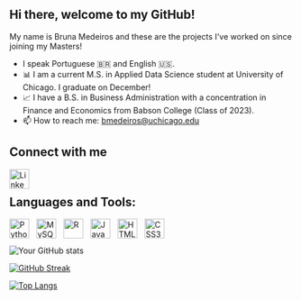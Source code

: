 ## Hi there, welcome to my GitHub!

My name is Bruna Medeiros and these are the projects I've worked on since joining my Masters!

- I speak Portuguese 🇧🇷 and English 🇺🇸.
- 📊 I am a current M.S. in Applied Data Science student at University of Chicago. I graduate on December!
- 📈 I have a B.S. in Business Administration with a concentration in Finance and Economics from Babson College (Class of 2023).
- 📫 How to reach me: bmedeiros@uchicago.edu

## Connect with me

[<img align="left" alt="LinkedIn" width="35px" src="https://cdn.jsdelivr.net/gh/devicons/devicon/icons/linkedin/linkedin-original.svg" />](https://linkedin.com/in/bmedeiros2001)

<br />

## Languages and Tools:

<img align="left" alt="Python" width="35px" src="https://cdn.jsdelivr.net/gh/devicons/devicon/icons/python/python-original.svg" style="padding-right:10px;" />
<img align="left" alt="MySQL" width="35px" src="https://cdn.jsdelivr.net/gh/devicons/devicon/icons/mysql/mysql-original.svg" style="padding-right:10px;" />
<img align="left" alt="R" width="35px" src="https://cdn.jsdelivr.net/gh/devicons/devicon/icons/r/r-original.svg" style="padding-right:10px;" />
<img align="left" alt="JavaScript" width="35px" src="https://cdn.jsdelivr.net/gh/devicons/devicon/icons/javascript/javascript-original.svg" style="padding-right:10px;" />
<img align="left" alt="HTML5" width="35px" src="https://cdn.jsdelivr.net/gh/devicons/devicon/icons/html5/html5-original.svg" style="padding-right:10px;" />
<img align="left" alt="CSS3" width="35px" src="https://cdn.jsdelivr.net/gh/devicons/devicon/icons/css3/css3-original.svg" style="padding-right:10px;" />



<br>
<br>

![Your GitHub stats](https://github-readme-stats.vercel.app/api?username=bmedeiros2001&show_icons=true&theme=radical)

[![GitHub Streak](https://github-readme-streak-stats.herokuapp.com/?user=bmedeiros2001&theme=dark)](https://git.io/streak-stats)

[![Top Langs](https://github-readme-stats.vercel.app/api/top-langs/?username=bmedeiros2001&layout=compact&theme=radical)](https://github.com/anuraghazra/github-readme-stats)
